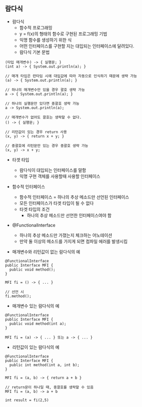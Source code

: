 ## 람다식

- 람다식
  - 함수적 프로그래밍
  - y = f(x)의 형태의 함수로 구현된 프로그래밍 기법
  - 익명 함수를 생성하기 위한 식
  - 어떤 인터페이스를 구현할 지는 대입되는 인터페이스에 달려있다.
  - 람다식 기본 문법
```
(타입 매개변수) -> { 실행문; }
(int a) -> { System.out.println(a); }

// 매개 타입은 런타임 시에 대입값에 따라 자동으로 인식하기 때문에 생략 가능
(a) -> { System.out.println(a); }

// 하나의 매개변수만 있을 경우 괄호 생략 가능
a -> { System.out.println(a); }

// 하나의 실행문만 있다면 중괄호 생략 가능
a -> System.out.println(a);

// 매개변수가 없어도 괄호는 생략할 수 없다.
() -> { 실행문; }

// 리턴값이 있는 경우 return 사용
(x, y) -> { return x + y; }

// 중괄호에 리턴문만 있는 경우 중괄호 생략 가능
(x, y) -> x + y;

```
  - 타겟 타입
    - 람다식이 대입되는 인터페이스를 말함
    - 익명 구현 객체를 사용할때 사용할 인터페이스
    
  - 함수적 인터페이스
    - 함수적 인터페이스 = 하나의 추상 메소드만 선언된 인터페이스
    - 모든 인터페이스가 타겟 타입이 될 수 없다
    - 타겟 타입의 조건
      - 하나의 추상 메소드만 선언한 인터페이스여야 함
      
  - @FunctionalInterface
    - 하나의 추상 메소드만 가졌는지 체크하는 어노테이션
    - 만약 둘 이상의 메소드를 가지게 되면 컴파일 에러를 발생시킴
      
  - 매개변수와 리턴값이 없는 람다식의 예
  
```
@FunctionalInterface
public Interface MFI {
  public void method();
}

MFI fi = () -> { ... }

// 선언 시
fi.method();
```
    
   - 매개변수 있는 람다식의 예
    
```
@FunctionalInterface
public Interface MFI {
  public void method(int a);
}

MFI fi = (a) -> { ... } 또는 a -> { ... }
``` 
    
  - 리턴값이 있는 람다식의 예  
    
```
@FunctionalInterface
public Interface MFI {
  public int method(int a, int b);
}

MFI fi = (a, b) -> { return a + b } 

// return문이 하나일 때, 중괄호를 생략할 수 있음
MFI fi = (a, b) -> a + b

int result = fi(2,5)
``` 
    
    
    
    
